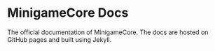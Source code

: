 # MinigameCore Docs

The official documentation of MinigameCore. The docs are hosted on GitHub pages and built using Jekyll.
